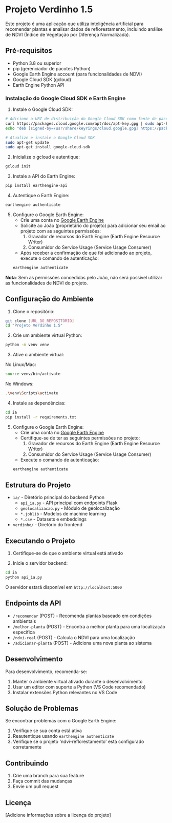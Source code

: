 # Projeto Verdinho 1.5

Este projeto é uma aplicação que utiliza inteligência artificial para recomendar plantas e analisar dados de reflorestamento, incluindo análise de NDVI (Índice de Vegetação por Diferença Normalizada).

## Pré-requisitos

- Python 3.8 ou superior
- pip (gerenciador de pacotes Python)
- Google Earth Engine account (para funcionalidades de NDVI)
- Google Cloud SDK (gcloud)
- Earth Engine Python API

### Instalação do Google Cloud SDK e Earth Engine

1. Instale o Google Cloud SDK:
```bash
# Adicione a URI de distribuição do Google Cloud SDK como fonte de pacotes
curl https://packages.cloud.google.com/apt/doc/apt-key.gpg | sudo apt-key add -
echo "deb [signed-by=/usr/share/keyrings/cloud.google.gpg] https://packages.cloud.google.com/apt cloud-sdk main" | sudo tee -a /etc/apt/sources.list.d/google-cloud-sdk.list

# Atualize e instale o Google Cloud SDK
sudo apt-get update
sudo apt-get install google-cloud-sdk
```

2. Inicialize o gcloud e autentique:
```bash
gcloud init
```

3. Instale a API do Earth Engine:
```bash
pip install earthengine-api
```

4. Autentique o Earth Engine:
```bash
earthengine authenticate
```

5. Configure o Google Earth Engine:
   - Crie uma conta no [Google Earth Engine](https://earthengine.google.com/)
   - Solicite ao João (proprietário do projeto) para adicionar seu email ao projeto com as seguintes permissões:
     1. Gravador de recursos do Earth Engine (Earth Engine Resource Writer)
     2. Consumidor do Service Usage (Service Usage Consumer)
   - Após receber a confirmação de que foi adicionado ao projeto, execute o comando de autenticação:
   ```bash
   earthengine authenticate
   ```

**Nota**: Sem as permissões concedidas pelo João, não será possível utilizar as funcionalidades de NDVI do projeto.

## Configuração do Ambiente

1. Clone o repositório:
```bash
git clone [URL_DO_REPOSITÓRIO]
cd "Projeto Verdinho 1.5"
```

2. Crie um ambiente virtual Python:
```bash
python -m venv venv
```

3. Ative o ambiente virtual:

No Linux/Mac:
```bash
source venv/bin/activate
```

No Windows:
```bash
.\venv\Scripts\activate
```

4. Instale as dependências:
```bash
cd ia
pip install -r requirements.txt
```

5. Configure o Google Earth Engine:
   - Crie uma conta no [Google Earth Engine](https://earthengine.google.com/)
   - Certifique-se de ter as seguintes permissões no projeto:
     1. Gravador de recursos do Earth Engine (Earth Engine Resource Writer)
     2. Consumidor do Service Usage (Service Usage Consumer)
   - Execute o comando de autenticação:
   ```bash
   earthengine authenticate
   ```

## Estrutura do Projeto

- `ia/` - Diretório principal do backend Python
  - `api_ia.py` - API principal com endpoints Flask
  - `geolocalizacao.py` - Módulo de geolocalização
  - `*.joblib` - Modelos de machine learning
  - `*.csv` - Datasets e embeddings
- `verdinho/` - Diretório do frontend

## Executando o Projeto

1. Certifique-se de que o ambiente virtual está ativado

2. Inicie o servidor backend:
```bash
cd ia
python api_ia.py
```

O servidor estará disponível em `http://localhost:5000`

## Endpoints da API

- `/recomendar` (POST) - Recomenda plantas baseado em condições ambientais
- `/melhor-planta` (POST) - Encontra a melhor planta para uma localização específica
- `/ndvi-real` (POST) - Calcula o NDVI para uma localização
- `/adicionar-planta` (POST) - Adiciona uma nova planta ao sistema

## Desenvolvimento

Para desenvolvimento, recomenda-se:
1. Manter o ambiente virtual ativado durante o desenvolvimento
2. Usar um editor com suporte a Python (VS Code recomendado)
3. Instalar extensões Python relevantes no VS Code

## Solução de Problemas

Se encontrar problemas com o Google Earth Engine:
1. Verifique se sua conta está ativa
2. Reautentique usando `earthengine authenticate`
3. Verifique se o projeto 'ndvi-reflorestamento' está configurado corretamente

## Contribuindo

1. Crie uma branch para sua feature
2. Faça commit das mudanças
3. Envie um pull request

## Licença

[Adicione informações sobre a licença do projeto]
